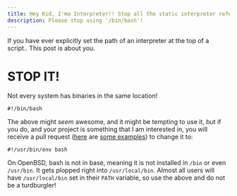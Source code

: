 ```yaml
---
title: Hey Kid, I'ma Interpreter!! Stop all the static interpreter referenci'n!
description: Please stop using '/bin/bash'!
---
```


If you have ever explicitly set the path of an interpreter at the top of a script.. This post is about you.

# STOP IT!

Not every system has binaries in the same location!

    #!/bin/bash

The above might *seem* awesome, and it might be tempting to use it, but if you do, and your project is something that I am interested in, you will receive a pull request ([here](https://github.com/JuliaLang/julia/pull/5493) are [some examples](https://github.com/nitrogen/nitrogen/pull/67)) to change it to:

    #!/usr/bin/env bash

On OpenBSD, bash is not in base, meaning it is not installed in `/bin` or even `/usr/bin`.  It gets plopped right into `/usr/local/bin`. Almost all users will have `/usr/local/bin` set in their `PATH` variable, so use the above and do not be a turdburgler!
